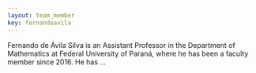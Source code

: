 ```yaml
---
layout: team_member
key: fernandoavila
---
```


Fernando de Ávila Silva is an Assistant Professor in the Department of Mathematics at
Federal University of Paraná, where he has been a faculty member since 2016.
He has ...

